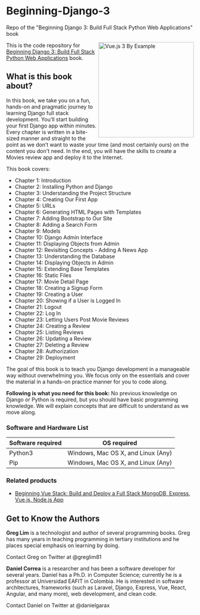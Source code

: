 # Beginning-Django-3
Repo of the "Beginning Django 3: Build Full Stack Python Web Applications" book

<a href="https://www.amazon.com/dp/B09M2N778S/"><img src="https://pbs.twimg.com/media/FEXUh63VkAYkFO-?format=jpg" alt="Vue.js 3 By Example" height="256px" align="right"></a>

This is the code repository for [Beginning Django 3: Build Full Stack Python Web Applications](https://www.amazon.com/dp/B09M2N778S/) book.

## What is this book about?
In this book, we take you on a fun, hands-on and pragmatic journey to learning Django full stack development. You'll start building your first Django app within minutes. Every chapter is written in a bite-sized manner and straight to the point as we don’t want to waste your time (and most certainly ours) on the content you don't need. In the end, you will have the skills to create a Movies review app and deploy it to the Internet.

This book covers: 
* Chapter 1: Introduction
* Chapter 2: Installing Python and Django
* Chapter 3: Understanding the Project Structure
* Chapter 4: Creating Our First App
* Chapter 5: URLs
* Chapter 6: Generating HTML Pages with Templates
* Chapter 7: Adding Bootstrap to Our Site
* Chapter 8: Adding a Search Form
* Chapter 9: Models
* Chapter 10: Django Admin Interface
* Chapter 11: Displaying Objects from Admin
* Chapter 12: Revisiting Concepts - Adding A News App
* Chapter 13: Understanding the Database
* Chapter 14: Displaying Objects in Admin
* Chapter 15: Extending Base Templates
* Chapter 16: Static Files
* Chapter 17: Movie Detail Page
* Chapter 18: Creating a Signup Form
* Chapter 19: Creating a User
* Chapter 20: Showing if a User is Logged In
* Chapter 21: Logout
* Chapter 22: Log In
* Chapter 23: Letting Users Post Movie Reviews
* Chapter 24: Creating a Review
* Chapter 25: Listing Reviews
* Chapter 26: Updating a Review
* Chapter 27: Deleting a Review
* Chapter 28: Authorization
* Chapter 29: Deployment

The goal of this book is to teach you Django development in a manageable way without overwhelming you. We focus only on the essentials and cover the material in a hands-on practice manner for you to code along.

**Following is what you need for this book:**
No previous knowledge on Django or Python is required, but you should have basic programming knowledge. We will explain concepts that are difficult to understand as we move along.

### Software and Hardware List

| Software required                   | OS required                        |
| ------------------------------------| -----------------------------------|
| Python3                 | Windows, Mac OS X, and Linux (Any) |
| Pip            | Windows, Mac OS X, and Linux (Any) |

### Related products <Other books you may enjoy>
* [Beginning Vue Stack: Build and Deploy a Full Stack MongoDB, Express, Vue.js, Node.js App](https://www.amazon.com/Beginning-Vue-Stack-MongoDB-Express-ebook/dp/B09FZGSK21/)

## Get to Know the Authors

**Greg Lim**
is a technologist and author of several programming books. Greg has many years in teaching programming in tertiary institutions and he places special emphasis on learning by doing. 

Contact Greg on Twitter at @greglim81

**Daniel Correa**
is a researcher and has been a software developer for several years. Daniel has a Ph.D. in Computer Science; currently he is a professor at Universidad EAFIT in Colombia. He is interested in software architectures, frameworks (such as Laravel, Django, Express, Vue, React, Angular, and many more), web development, and clean code. 

Contact Daniel on Twitter at @danielgarax
